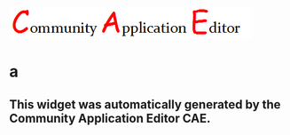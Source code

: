 ![CAE](https://github.com/CAE-Community-Application-Editor/frontendComponent-143/blob/gh-pages/img/logo.png)  

a
===================


This widget was automatically generated by the Community Application Editor CAE.  
---------------
